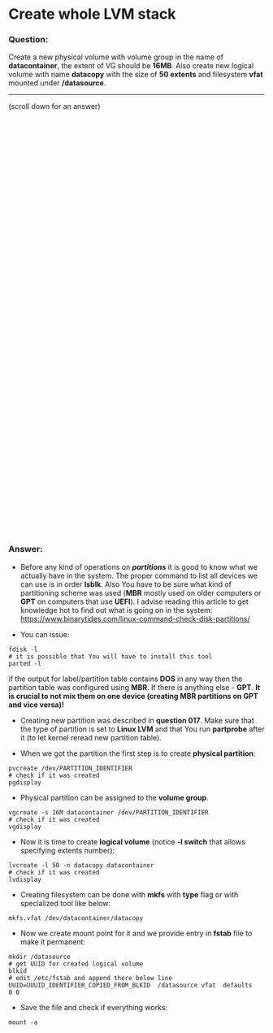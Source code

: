 # Create whole LVM stack

### Question:
Create a new physical volume with volume group in the name of **datacontainer**, the extent of VG should be **16MB**.
Also create new logical volume with name **datacopy** with the size of  **50 extents** and filesystem **vfat** mounted
under **/datasource**. 

***
(scroll down for an answer)

<br/><br/><br/><br/><br/><br/><br/><br/><br/><br/><br/><br/><br/><br/><br/><br/><br/><br/><br/><br/><br/><br/><br/><br/>
<br/><br/><br/><br/><br/><br/><br/><br/><br/><br/><br/><br/><br/><br/><br/><br/><br/><br/><br/><br/><br/><br/><br/><br/>

### Answer:

* Before any kind of operations on ***partitions*** it is good to know what we actually have in the system. The proper command to list all
devices we can use is in order **lsblk**. Also You have to be sure what kind of partitioning scheme was used (**MBR** mostly used on
older computers or **GPT** on computers that use **UEFI**). I advise reading this article to get knowledge hot to find out what
is going on in the system: https://www.binarytides.com/linux-command-check-disk-partitions/

* You can issue:

```
fdisk -l
# it is possible that You will have to install this tool
parted -l   
```

if the output for label/partition table contains **DOS** in any way then the partition table was configured using **MBR**. 
If there is anything else - **GPT**. **It is crucial to not mix them on one device (creating MBR partitions on GPT and vice versa)!**


* Creating new partition was described in **question 017**. Make sure that the type of partition is set to **Linux LVM** and that
You run **partprobe** after it (to let kernel reread new partition table). 


* When we got the partition the first step is to create **physical partition**: 

```
pvcreate /dev/PARTITION_IDENTIFIER
# check if it was created
pgdisplay
```

* Physical partition can be assigned to the **volume group**.

```
vgcreate -s 16M datacontainer /dev/PARTITION_IDENTIFIER
# check if it was created
vgdisplay
```

* Now it is time to create **logical volume** (notice **-l switch** that allows specifying extents number):

```
lvcreate -l 50 -n datacopy datacontainer
# check if it was created
lvdisplay
```

* Creating filesystem can be done with **mkfs** with **type** flag or with specialized tool like below:

```
mkfs.vfat /dev/datacontainer/datacopy
```

* Now we create mount point for it and we provide entry in **fstab** file to make it permanent:

```
mkdir /datasource
# get UUID for created logical volume
blkid
# edit /etc/fstab and append there below line
UUID=UUUID_IDENTIFIER_COPIED_FROM_BLKID  /datasource vfat  defaults   0 0    
```

* Save the file and check if everything works:

```
mount -a
```
